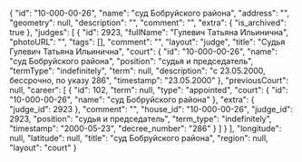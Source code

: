 {
    "id": "10-000-00-26",
    "name": "суд Бобруйского района",
    "address": "",
    "geometry": null,
    "description": "",
    "comment": "",
    "extra": {
        "is_archived": true
    },
    "judges": [
        {
            "id": 2923,
            "fullName": "Гулевич Татьяна Ильинична",
            "photoURL": "",
            "tags": [],
            "comment": "",
            "layout": "judge",
            "title": "Судья Гулевич Татьяна Ильинична",
            "court": {
                "id": "10-000-00-26",
                "name": "суд Бобруйского района",
                "position": "судья и председатель",
                "termType": "indefinitely",
                "term": null,
                "description": "c 23.05.2000, бессрочно, по указу 286",
                "timestamp": "23.05.2000"
            },
            "previousCourt": null,
            "career": [
                {
                    "id": 102,
                    "term": null,
                    "type": "appointed",
                    "court": {
                        "id": "10-000-00-26",
                        "name": "суд Бобруйского района"
                    },
                    "extra": {
                        "judge_id": 2923
                    },
                    "comment": "",
                    "house_id": "10-000-00-26",
                    "judge_id": 2923,
                    "position": "судья и председатель",
                    "term_type": "indefinitely",
                    "timestamp": "2000-05-23",
                    "decree_number": "286"
                }
            ]
        }
    ],
    "longitude": null,
    "latitude": null,
    "title": "суд Бобруйского района",
    "region": null,
    "layout": "court"
}
